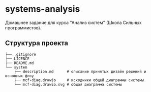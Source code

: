 # systems-analysis
Домашнее задание для курса "Анализ систем" (Школа Сильных программистов).

## Структура проекта
```
├── .gitignore
├── LICENCE
├── README.md
└── system
    ├── description.md      # описание принятых дизайн решений и основных флоу
    ├── mcf-diag.drawio     # исходники общей диаграммы системы
    └── mcf-diag.drawio.svg # общая диаграмма системы
```